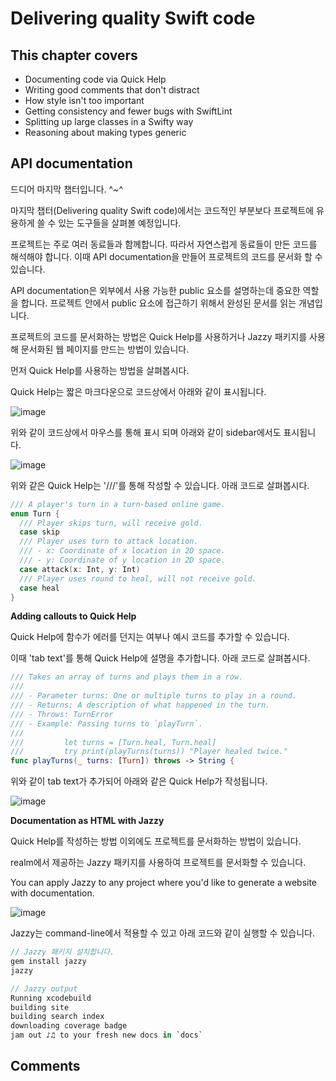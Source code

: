 # Delivering quality Swift code

## This chapter covers
- Documenting code via Quick Help
- Writing good comments that don't distract
- How style isn't too important
- Getting consistency and fewer bugs with SwiftLint
- Splitting up large classes in a Swifty way
- Reasoning about making types generic

## API documentation
드디어 마지막 챕터입니다. ^~^

마지막 챕터(Delivering quality Swift code)에서는 코드적인 부분보다 프로젝트에 유용하게 쓸 수 있는 도구들을 살펴볼 예정입니다.

프로젝트는 주로 여러 동료들과 함께합니다. 따라서 자연스럽게 동료들이 만든 코드를 해석해야 합니다.
이때 API documentation을 만들어 프로젝트의 코드를 문서화 할 수 있습니다.

API documentation은 외부에서 사용 가능한 public 요소를 설명하는데 중요한 역할을 합니다.
프로젝트 안에서 public 요소에 접근하기 위해서 완성된 문서를 읽는 개념입니다.

프로젝트의 코드를 문서화하는 방법은 Quick Help를 사용하거나 Jazzy 패키지를 사용해 문서화된 웹 페이지를 만드는 방법이 있습니다.

먼저 Quick Help를 사용하는 방법을 살펴봅시다.

Quick Help는 짧은 마크다운으로 코드상에서 아래와 같이 표시됩니다.

![image](https://github.com/hongjunehuke/Swift-in-depth/assets/83629193/0004055c-4ed8-467d-b25d-48d0a9d9fffa)

위와 같이 코드상에서 마우스를 통해 표시 되며 아래와 같이 sidebar에서도 표시됩니다.

![image](https://github.com/hongjunehuke/Swift-in-depth/assets/83629193/92721cc4-2f3e-48b8-b493-5f6855be4e81)


위와 같은 Quick Help는 '///'를 통해 작성할 수 있습니다.
아래 코드로 살펴봅시다.

```swift
/// A player's turn in a turn-based online game.
enum Turn {
  /// Player skips turn, will receive gold.
  case skip
  /// Player uses turn to attack location.
  /// - x: Coordinate of x location in 2D space.
  /// - y: Coordinate of y location in 2D space.
  case attack(x: Int, y: Int)
  /// Player uses round to heal, will not receive gold.
  case heal
}
```

**Adding callouts to Quick Help**

Quick Help에 함수가 에러를 던지는 여부나 예시 코드를 추가할 수 있습니다.

이때 'tab text'를 통해 Quick Help에 설명을 추가합니다.
아래 코드로 살펴봅시다.

```swift
/// Takes an array of turns and plays them in a row.
///
/// - Parameter turns: One or multiple turns to play in a round.
/// - Returns: A description of what happened in the turn.
/// - Throws: TurnError
/// - Example: Passing turns to `playTurn`.
///
///         let turns = [Turn.heal, Turn.heal]
///         try print(playTurns(turns)) "Player healed twice."
func playTurns(_ turns: [Turn]) throws -> String {
```

위와 같이 tab text가 추가되어 아래와 같은 Quick Help가 작성됩니다.

![image](https://github.com/hongjunehuke/Swift-in-depth/assets/83629193/64052fdd-cd2f-4650-b173-9303bc8170d8)

**Documentation as HTML with Jazzy**

Quick Help를 작성하는 방법 이외에도 프로젝트를 문서화하는 방법이 있습니다.

realm에서 제공하는 Jazzy 패키지를 사용하여 프로젝트를 문서화할 수 있습니다.

You can apply Jazzy to any project where you'd like to generate a website with documentation.

![image](https://github.com/hongjunehuke/Swift-in-depth/assets/83629193/e23d3992-9c35-43e3-9321-1f13186e72a9)

Jazzy는 command-line에서 적용할 수 있고 아래 코드와 같이 실행할 수 있습니다.

```swift
// Jazzy 패키지 설치합니다.
gem install jazzy
jazzy
```

```swift
// Jazzy output
Running xcodebuild
building site
building search index
downloading coverage badge
jam out ♪♫ to your fresh new docs in `docs`
```

## Comments
















